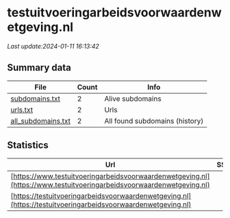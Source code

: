 # testuitvoeringarbeidsvoorwaardenwetgeving.nl
*Last update:2024-01-11 16:13:42*
## Summary data
| File       | Count | Info |
|------------|-------|------|
|[subdomains.txt](/data/testuitvoeringarbeidsvoorwaardenwetgeving/subdomains.txt)|2|Alive subdomains|
|[urls.txt](/data/testuitvoeringarbeidsvoorwaardenwetgeving/urls.txt)|2|Urls|
|[all_subdomains.txt](/data/testuitvoeringarbeidsvoorwaardenwetgeving/all_subdomains.txt)|2|All found subdomains (history)|
## Statistics
| Url | SSL | Server | Cookie | HSTS | CSP | XFO | XXP | RP | Tech |
|------------|-------|------|------|------|------|------|------|------|------|
|[https://www.testuitvoeringarbeidsvoorwaardenwetgeving.nl](https://www.testuitvoeringarbeidsvoorwaardenwetgeving.nl)| |nginx| |:white_check_mark: | |:warning: | | |:white_check_mark: | |HSTS Nginx| |
|[https://testuitvoeringarbeidsvoorwaardenwetgeving.nl](https://testuitvoeringarbeidsvoorwaardenwetgeving.nl)| |nginx| |:white_check_mark: | |:warning: | | |:white_check_mark: | |HSTS Nginx| |